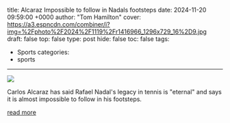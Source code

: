 title: Alcaraz Impossible to follow in Nadals footsteps
date: 2024-11-20 09:59:00 +0000
author: "Tom Hamilton"
cover: https://a3.espncdn.com/combiner/i?img=%2Fphoto%2F2024%2F1119%2Fr1416966_1296x729_16%2D9.jpg
draft: false
top: false
type: post
hide: false
toc: false
tags:
  - Sports
categories:
  - sports
---

![](https://a3.espncdn.com/combiner/i?img=%2Fphoto%2F2024%2F1119%2Fr1416966_1296x729_16%2D9.jpg)

Carlos Alcaraz has said Rafael Nadal's legacy in tennis is "eternal" and says it is almost impossible to follow in his footsteps.

[read more](https://www.espn.com/tennis/story/_/id/42501185/carlos-alcaraz-hails-rafael-nadal-legacy-retirement)
